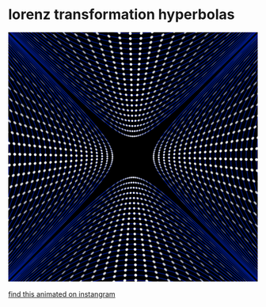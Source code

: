 

# lorenz transformation hyperbolas

![sample image](lorenz_0012.png)

[find this animated on instangram](https://www.instagram.com/p/B7Lg_S-FHzr/)